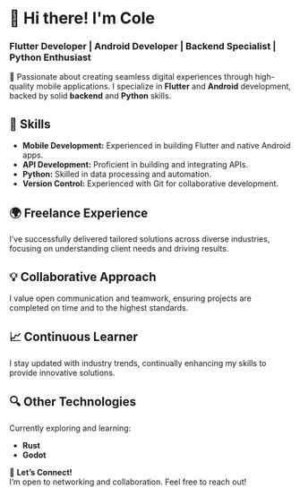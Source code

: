 # 👋 Hi there! I'm Cole

### Flutter Developer | Android Developer | Backend Specialist | Python Enthusiast

🌟 Passionate about creating seamless digital experiences through high-quality mobile applications. I specialize in **Flutter** and **Android** development, backed by solid **backend** and **Python** skills.

## 🔧 Skills
- **Mobile Development:** Experienced in building Flutter and native Android apps.
- **API Development:** Proficient in building and integrating APIs.
- **Python:** Skilled in data processing and automation.
- **Version Control:** Experienced with Git for collaborative development.

## 🌍 Freelance Experience
I’ve successfully delivered tailored solutions across diverse industries, focusing on understanding client needs and driving results.

## 💡 Collaborative Approach
I value open communication and teamwork, ensuring projects are completed on time and to the highest standards.

## 📈 Continuous Learner
I stay updated with industry trends, continually enhancing my skills to provide innovative solutions.

## 🔍 Other Technologies
Currently exploring and learning:
- **Rust**
- **Godot**

🔗 **Let’s Connect!**  
I’m open to networking and collaboration. Feel free to reach out!